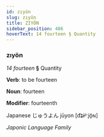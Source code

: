 ```yaml
---
id: zıyön
slug: zıyön
title: ZIYÖN
sidebar_position: 486
hoverText: 14 fourteen § Quantity
---
```


### zıyön

*14 fourteen* **§** Quantity

**Verb**: to be fourteen

**Noun**: fourteen

**Modifier**: fourteenth

Japanese じゅうよん jūyon [d͡ʑɨᵝːjõ̞ɴ]

*Japonic Language Family*
